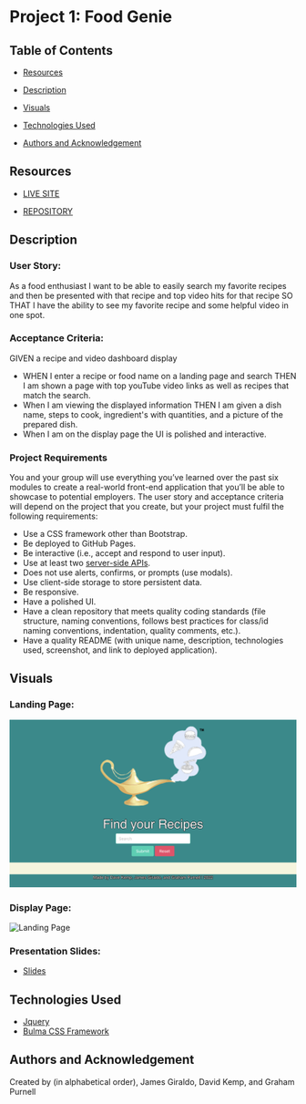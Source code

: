 # Project 1: Food Genie

## Table of Contents

- [Resources](#resources)

- [Description](#description)

- [Visuals](#visuals)

- [Technologies Used](#technologies-used)

- [Authors and Acknowledgement](#authors-and-acknowledgement)

## Resources

- [LIVE SITE](https://n3330.github.io/Food-Genie/)

- [REPOSITORY](https://github.com/N3330/Food-Genie)



## Description

### User Story:
As a food enthusiast
I want to be able to easily search my favorite recipes and then be presented with that recipe and top video hits for that recipe
SO THAT I have the ability to see my favorite recipe and some helpful video in one spot.


### Acceptance Criteria:
GIVEN a recipe and video dashboard display

- WHEN I enter a recipe or food name on a landing page and search THEN I am shown a page with top youTube video links as well as recipes that match the search.
- When I am viewing the displayed information THEN I am given a dish name, steps to cook, ingredient's with quantities, and a picture of the prepared dish.
- When I am on the display page the UI is polished and interactive.

### Project Requirements

You and your group will use everything you’ve learned over the past six modules to create a real-world front-end application that you’ll be able to showcase to potential employers. The user story and acceptance criteria will depend on the project that you create, but your project must fulfil the following requirements:

- Use a CSS framework other than Bootstrap.
- Be deployed to GitHub Pages.
- Be interactive (i.e., accept and respond to user input).
- Use at least two [server-side APIs](https://coding-boot-camp.github.io/full-stack/apis/api-resources).
- Does not use alerts, confirms, or prompts (use modals).
- Use client-side storage to store persistent data.
- Be responsive.
- Have a polished UI.
- Have a clean repository that meets quality coding standards (file structure, naming conventions, follows best practices for class/id naming conventions, indentation, quality comments, etc.).
- Have a quality README (with unique name, description, technologies used, screenshot, and link to deployed application).

## Visuals
### Landing Page:
![Landing Page](./assets/images/landing-page.png)

### Display Page:
![Landing Page](./assets/images/food-genie-display-page.png)


### Presentation Slides:
- [Slides](./assets/images/Project%201_%20Food%20Genie.pdf)

## Technologies Used 
- [Jquery](https://releases.jquery.com/)
- [Bulma CSS Framework](https://bulma.io/documentation/)

## Authors and Acknowledgement
Created by (in alphabetical order), James Giraldo, David Kemp, and Graham Purnell 